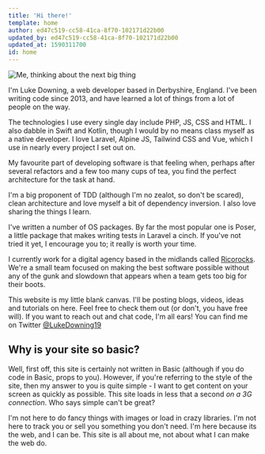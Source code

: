 ```yaml
---
title: 'Hi there!'
template: home
author: ed47c519-cc58-41ca-8f70-102171d22b00
updated_by: ed47c519-cc58-41ca-8f70-102171d22b00
updated_at: 1590311700
id: home
---
```

![Me, thinking about the next big thing](/assets/undraw_code_thinking_1jeh.svg)

I'm Luke Downing, a web developer based in Derbyshire, England. I've been writing code since 2013, and have learned a lot of things from a lot of people on the way. 

The technologies I use every single day include PHP, JS, CSS and HTML. I also dabble in Swift and Kotlin, though I would by no means class myself as a native developer. I love Laravel, Alpine JS, Tailwind CSS and Vue, which I use in nearly every project I set out on.

My favourite part of developing software is that feeling when, perhaps after several refactors and a few too many cups of tea, you find the perfect architecture for the task at hand.

I'm a big proponent of TDD (although I'm no zealot, so don't be scared), clean architecture and love myself a bit of dependency inversion. I also love sharing the things I learn.

I've written a number of OS packages. By far the most popular one is Poser, a little package that makes writing tests in Laravel a cinch. If you've not tried it yet, I encourage you to; it really is worth your time.

I currently work for a digital agency based in the midlands called [Ricorocks](https://ricorocks.agency). We're a small team focused on making the best software possible without any of the gunk and slowdown that appears when a team gets too big for their boots.

This website is my little blank canvas. I'll be posting blogs, videos, ideas and tutorials on here. Feel free to check them out (or don't, you have free will). If you want to reach out and chat code, I'm all ears! You can find me on Twitter [@LukeDowning19](https://twitter.com/LukeDowning19)

## Why is your site so basic?
Well, first off, this site is certainly not written in Basic (although if you do code in Basic, props to you). However, if you're referring to the style of the site, then my answer to you is quite simple - I want to get content on your screen as quickly as possible. This site loads in less that a second *on a 3G connection*. Who says simple can't be great?

I'm not here to do fancy things with images or load in crazy libraries. I'm not here to track you or sell you something you don't need. I'm here because its the web, and I can be. This site is all about me, not about what I can make the web do.